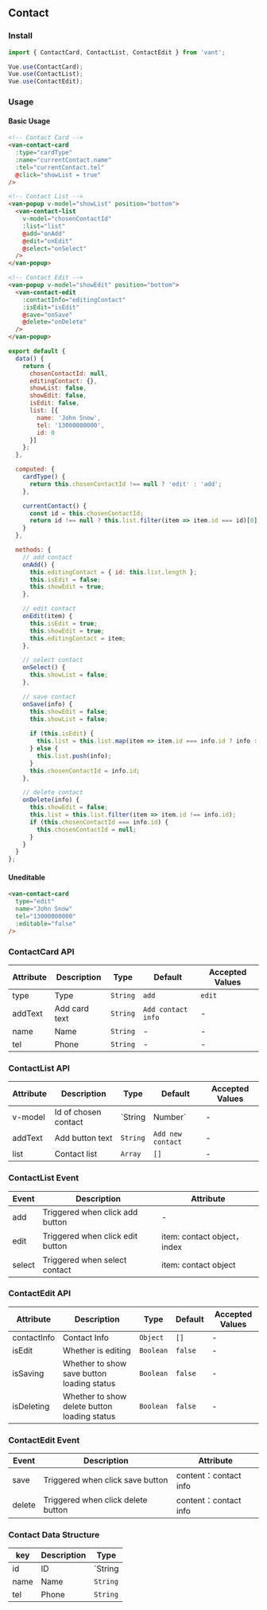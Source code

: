 ## Contact

### Install
``` javascript
import { ContactCard, ContactList, ContactEdit } from 'vant';

Vue.use(ContactCard);
Vue.use(ContactList);
Vue.use(ContactEdit);
```

### Usage

#### Basic Usage


```html
<!-- Contact Card -->
<van-contact-card
  :type="cardType"
  :name="currentContact.name"
  :tel="currentContact.tel"
  @click="showList = true"
/>

<!-- Contact List -->
<van-popup v-model="showList" position="bottom">
  <van-contact-list
    v-model="chosenContactId"
    :list="list"
    @add="onAdd"
    @edit="onEdit"
    @select="onSelect"
  />
</van-popup>

<!-- Contact Edit -->
<van-popup v-model="showEdit" position="bottom">
  <van-contact-edit
    :contactInfo="editingContact"
    :isEdit="isEdit"
    @save="onSave"
    @delete="onDelete"
  />
</van-popup>
```

``` javascript
export default {
  data() {
    return {
      chosenContactId: null,
      editingContact: {},
      showList: false,
      showEdit: false,
      isEdit: false,
      list: [{
        name: 'John Snow',
        tel: '13000000000',
        id: 0
      }]
    };
  },

  computed: {
    cardType() {
      return this.chosenContactId !== null ? 'edit' : 'add';
    },

    currentContact() {
      const id = this.chosenContactId;
      return id !== null ? this.list.filter(item => item.id === id)[0] : {};
    }
  },

  methods: {
    // add contact
    onAdd() {
      this.editingContact = { id: this.list.length };
      this.isEdit = false;
      this.showEdit = true;
    },

    // edit contact
    onEdit(item) {
      this.isEdit = true;      
      this.showEdit = true;
      this.editingContact = item;
    },

    // select contact
    onSelect() {
      this.showList = false;
    },

    // save contact
    onSave(info) {
      this.showEdit = false;
      this.showList = false;
      
      if (this.isEdit) {
        this.list = this.list.map(item => item.id === info.id ? info : item);
      } else {
        this.list.push(info);
      }
      this.chosenContactId = info.id;
    },

    // delete contact
    onDelete(info) {
      this.showEdit = false;
      this.list = this.list.filter(item => item.id !== info.id);
      if (this.chosenContactId === info.id) {
        this.chosenContactId = null;
      }
    }
  }
};
```

#### Uneditable

```html
<van-contact-card
  type="edit"
  name="John Snow"
  tel="13000000000"
  :editable="false"
/>
```


### ContactCard API
| Attribute | Description | Type | Default | Accepted Values |
|-----------|-----------|-----------|-------------|-------------|
| type | Type | `String` | `add` | `edit` |
| addText | Add card text | `String` | `Add contact info` | - |
| name | Name | `String` | - | - |
| tel | Phone | `String` | - | - |

### ContactList API
| Attribute | Description | Type | Default | Accepted Values |
|-----------|-----------|-----------|-------------|-------------|
| v-model | Id of chosen contact | `String | Number` | - | - |
| addText | Add button text | `String` | `Add new contact` | - |
| list | Contact list | `Array` | `[]` | - |

### ContactList Event

| Event | Description | Attribute |
|-----------|-----------|-----------|
| add | Triggered when click add button | - |
| edit | Triggered when click edit button | item: contact object，index |
| select | Triggered when select contact | item: contact object |

### ContactEdit API
| Attribute | Description | Type | Default | Accepted Values |
|-----------|-----------|-----------|-------------|-------------|
| contactInfo | Contact Info | `Object` | `[]` | - |
| isEdit | Whether is editing | `Boolean` | `false` | - |
| isSaving | Whether to show save button loading status | `Boolean` | `false` | - |
| isDeleting | Whether to show delete button loading status | `Boolean` | `false` | - |

### ContactEdit Event

| Event | Description | Attribute |
|-----------|-----------|-----------|
| save | Triggered when click save button | content：contact info |
| delete | Triggered when click delete button | content：contact info |

### Contact Data Structure
| key | Description | Type |
|-----------|-----------|-----------|
| id | ID | `String | Number` |
| name | Name | `String` |
| tel | Phone | `String` |
